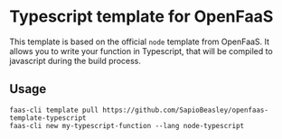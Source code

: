 # Typescript template for OpenFaaS

This template is based on the official `node` template from OpenFaaS. It allows you to write your function in Typescript, that will be compiled to javascript during the build process.

## Usage

```shell
faas-cli template pull https://github.com/SapioBeasley/openfaas-template-typescript
faas-cli new my-typescript-function --lang node-typescript
```
